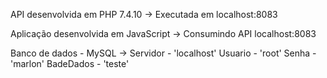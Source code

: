API desenvolvida em PHP 7.4.10 ->
Executada em localhost:8083

Aplicação desenvolvida em JavaScript ->
Consumindo API localhost:8083

Banco de dados - MySQL ->
Servidor - 'localhost'
Usuario - 'root'
Senha - 'marlon'
BadeDados - 'teste'
